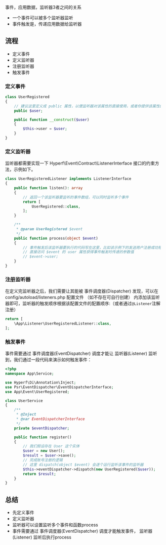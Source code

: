 事件，应用数据，监听器3者之间的关系
- 一个事件可以被多个监听器监听
- 事件触发是，传递应用数据给监听器

## 流程
- 定义事件
- 定义监听器
- 注册监听器
- 触发事件

### 定义事件
```php
class UserRegistered
{
    // 建议这里定义成 public 属性，以便监听器对该属性的直接使用，或者你提供该属性的 Getter
    public $user;

    public function __construct($user)
    {
        $this->user = $user;
    }
}
```

### 定义监听器
监听器都需要实现一下 Hyperf\Event\Contract\ListenerInterface 接口的约束方法，示例如下。
```php
class UserRegisteredListener implements ListenerInterface
{
    public function listen(): array
    {
        // 返回一个该监听器要监听的事件数组，可以同时监听多个事件
        return [
            UserRegistered::class,
        ];
    }

    /**
     * @param UserRegistered $event
     */
    public function process(object $event)
    {
        // 事件触发后该监听器要执行的代码写在这里，比如该示例下的发送用户注册成功短信等
        // 直接访问 $event 的 user 属性获得事件触发时传递的参数值
        // $event->user;
    }
}
```

### 注册监听器
在定义完监听器之后，我们需要让其能被 事件调度器(Dispatcher) 发现，可以在 config/autoload/listeners.php 配置文件 （如不存在可自行创建） 内添加该监听器即可，监听器的触发顺序根据该配置文件的配置顺序:（或者通过`@Listener`注解注册）
```php
return [
    \App\Listener\UserRegisteredListener::class,
];
```

### 触发事件
事件需要通过 事件调度器(EventDispatcher) 调度才能让 监听器(Listener) 监听到，我们通过一段代码来演示如何触发事件：
```php
<?php
namespace App\Service;

use Hyperf\Di\Annotation\Inject;
use Psr\EventDispatcher\EventDispatcherInterface;
use App\Event\UserRegistered; 

class UserService
{
    /**
     * @Inject 
     * @var EventDispatcherInterface
     */
    private $eventDispatcher;

    public function register()
    {
        // 我们假设存在 User 这个实体
        $user = new User();
        $result = $user->save();
        // 完成账号注册的逻辑
        // 这里 dispatch(object $event) 会逐个运行监听该事件的监听器
        $this->eventDispatcher->dispatch(new UserRegistered($user));
        return $result;
    }
}
```



## 总结
- 先定义事件
- 定义监听器
- 监听器可以设置监听多个事件和函数process
- 事件需要通过 事件调度器(EventDispatcher) 调度才能触发事件， 监听器(Listener) 监听后执行process



